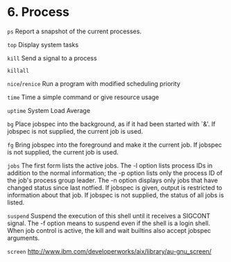 # 6. Process

`ps`		Report a snapshot of the current processes.

`top`		Display system tasks

`kill`		Send a signal to a process

`killall`

`nice`/`renice`	Run a program with modified scheduling priority

`time`		Time a simple command or give resource usage

`uptime`	System Load Average

`bg` 	Place jobspec into the background, as if it had been started with `&'. If jobspec is not supplied, the current job is used.

`fg` 	Bring jobspec into the foreground and make it the current job. If jobspec is not supplied, the current job is used.

`jobs`	The first form lists the active jobs. The -l option lists process IDs in addition to the normal information; the -p option lists only the process ID of the job's process group leader. The -n option displays only jobs that have changed status since last notfied. If jobspec is given, output is restricted to information about that job. If jobspec is not supplied, the status of all jobs is listed.

`suspend`	Suspend the execution of this shell until it receives a SIGCONT signal. The -f option means to suspend even if the shell is a login shell.
When job control is active, the kill and wait builtins also accept jobspec arguments.

`screen`	http://www.ibm.com/developerworks/aix/library/au-gnu_screen/